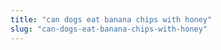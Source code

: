 ```yaml
---
title: "can dogs eat banana chips with honey"
slug: "can-dogs-eat-banana-chips-with-honey"
---
```


